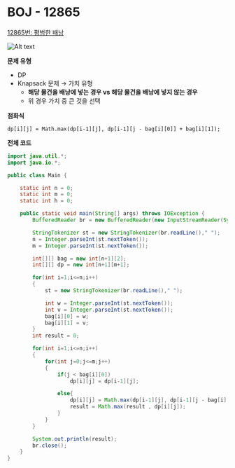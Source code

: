 
# BOJ - 12865

[12865번: 평범한 배낭](https://www.acmicpc.net/problem/12865)

![Alt text](https://user-images.githubusercontent.com/84346055/258815543-a3b9a2b4-f3f8-4a59-87fd-37c40b715c19.png)

**문제 유형**

- DP
- Knapsack 문제 → 가치 유형
    - **해당 물건을 배낭에 넣는 경우 vs 해당 물건을 배낭에 넣지 않는 경우**
    - 위 경우 가치 중 큰 것을 선택

**점화식**

```
dp[i][j] = Math.max(dp[i-1][j], dp[i-1][j - bag[i][0]] + bag[i][1]);
```

**전체 코드**

```java
import java.util.*;
import java.io.*;

public class Main {

    static int n = 0;
    static int m = 0;
    static int h = 0;

    public static void main(String[] args) throws IOException {
        BufferedReader br = new BufferedReader(new InputStreamReader(System.in));

        StringTokenizer st = new StringTokenizer(br.readLine()," ");
        n = Integer.parseInt(st.nextToken());
        m = Integer.parseInt(st.nextToken());

        int[][] bag = new int[n+1][2];
        int[][] dp = new int[n+1][m+1];

        for(int i=1;i<=n;i++)
        {
            st = new StringTokenizer(br.readLine()," ");

            int w = Integer.parseInt(st.nextToken());
            int v = Integer.parseInt(st.nextToken());
            bag[i][0] = w;
            bag[i][1] = v;
        }
        int result = 0;

        for(int i=1;i<=n;i++)
        {
            for(int j=0;j<=m;j++)
            {
                if(j < bag[i][0])
                    dp[i][j] = dp[i-1][j];

                else{
                    dp[i][j] = Math.max(dp[i-1][j], dp[i-1][j - bag[i][0]] + bag[i][1]);
                    result = Math.max(result , dp[i][j]);
                }
            }
        }

        System.out.println(result);
        br.close();
    }
}
```
